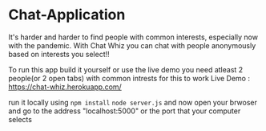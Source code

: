 # Chat-Application
It's harder and harder to find people with common interests, especially now with the pandemic. With Chat Whiz you can chat with people anonymously based on interests you select!!

To run this app build it yourself or use the live demo you need atleast 2 people(or 2 open tabs) with common intrests for this to work
Live Demo : https://chat-whiz.herokuapp.com/

run it locally using 
```npm install```
```node server.js```
and now open your brwoser and go to the address "localhost:5000" or the port that your computer selects
